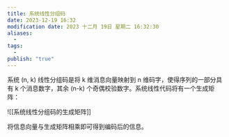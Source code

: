 ```yaml
---
title: 系统线性分组码
date: 2023-12-19 16:32
modification date: 2023 十二月 19日 星期二 16:32:30
aliases:
  - 
tags:
  - 
publish: "true"
---
```


系统 (n, k) 线性分组码是将 k 维消息向量映射到 n 维码字，使得序列的一部分具有 k 个消息数字，其余 (n-k) 个奇偶校验数字。系统线性代码将有一个生成矩阵：

![[系统线性分组码的生成矩阵]]

将信息向量与生成矩阵相乘即可得到编码后的信息。

